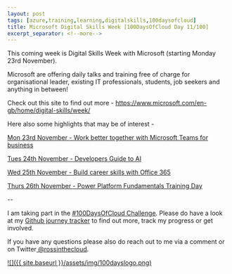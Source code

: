 ```yaml
---
layout: post
tags: [azure,training,learning,digitalskills,100daysofcloud]
title: Microsoft Digital Skills Week [100DaysOfCloud Day 11/100] 
excerpt_separator: <!--more-->
---
```

This coming week is Digital Skills Week with Microsoft (starting Monday 23rd November).

Microsoft are offering daily talks and training free of charge for organisational leader, existing IT professionals, students, job seekers and anything in between!

Check out this site to find out more - <a href="https://www.microsoft.com/en-gb/home/digital-skills/week/" target="_blank">https://www.microsoft.com/en-gb/home/digital-skills/week/</a>

Here also some highlights that may be of interest -

<a href="https://www.microsoft.com/en-gb/store/workshops-training-and-events/work-better-together-with-microsoft-teams-for-business3881386299?irgwc=1&OCID=AID2000142_aff_7794_1246483&tduid=%28ir__ryibnw62cwkfqhh2kk0sohz3zv2xss3t01jhidvq00%29%287794%29%281246483%29%28%2805a3b31037e547077ea3fac439584f2a%29%28266696%29%281018132%29%282078734644%29%28%29%29%2805a3b31037e547077ea3fac439584f2a%29&irclickid=_ryibnw62cwkfqhh2kk0sohz3zv2xss3t01jhidvq00" target="_blank">Mon 23rd November -  Work better together with Microsoft Teams for business</a>

<a href="https://info.microsoft.com/UK-DevComm-WBNR-FY21-11Nov-24-AID-3025294-MicrosoftTechDaysADevelopersGuidetoAI-SRDEM49654_LP01Registration-ForminBody.html?irgwc=1&OCID=AID2000142_aff_7794_1246483&tduid=%28ir__ryibnw62cwkfqhh2kk0sohz3zv2xss3t0hjhidvq00%29%287794%29%281246483%29%28%2805a3b31037e547077ea3fac439584f2a%29%28266696%29%281018132%29%282078734670%29%28%29%29%2805a3b31037e547077ea3fac439584f2a%29&irclickid=_ryibnw62cwkfqhh2kk0sohz3zv2xss3t0hjhidvq00" target="_blank">Tues 24th November - Developers Guide to AI</a>

<a href="https://retailevents.microsoft.com/event/event-details?id=Build_Career_Skills_with_Office_3652267099804&irgwc=1&OCID=AID2000142_aff_7794_1246483&tduid=(ir__ryibnw62cwkfqhh2kk0sohz3zv2xss3t0tjhidvq00)(7794)(1246483)((05a3b31037e547077ea3fac439584f2a)(266696)(1018132)(2078734734)())(05a3b31037e547077ea3fac439584f2a)&irclickid=_ryibnw62cwkfqhh2kk0sohz3zv2xss3t0tjhidvq00" target="_blank">Wed 25th November - Build career skills with Office 365</a>

<a href="https://mktoevents.com/Microsoft+Event/208734/157-GQE-382" target="_blank">Thurs 26th November - Power Platform Fundamentals Training Day</a>

--

I am taking part in the <a href="https://100daysofcloud.com/" target="_blank">#100DaysOfCloud Challenge</a>. Please do have a look at my <a href="https://github.com/rossinthecloud/100DaysOfCloud" target="_blank">Github journey tracker</a> to find out more, track my progress or get involved.

If you have any questions please also do reach out to me via a comment or on Twitter<a href="https://www.twitter.com/rossinthecloud" target="_blank"> @rossinthecloud</a>.

<a href="https://github.com/rossinthecloud/100DaysOfCloud" target="_blank">![]({{ site.baseurl }}/assets/img/100dayslogo.png)</a>

